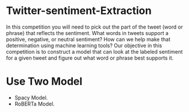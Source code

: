 # Twitter-sentiment-Extraction
In this competition you will need to pick out the part of the tweet (word or phrase) that reflects the sentiment.
What words in tweets support a positive, negative, or neutral sentiment? How can we help make that determination using machine learning tools? 
Our objective in this competition is to construct a model that can look at the labeled sentiment for a given tweet and figure out what word or phrase best supports it.
# Use Two Model
- Spacy Model.
- RoBERTa Model.
